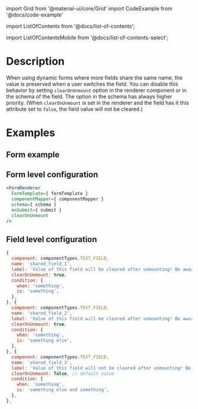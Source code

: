 import Grid from '@material-ui/core/Grid'
import CodeExample from '@docs/code-example'

import ListOfContents from '@docs/list-of-contents';

import ListOfContentsMobile from '@docs/list-of-contents-select';

<Grid container item>

<ListOfContentsMobile file="renderer/unmounting" />
<Grid item xs={12} md={10}>

# Description

When using dynamic forms where more fields share the same name, the value is preserved when a user switches the field. You can disable this behavior by setting 
`clearOnUnmount` option in the renderer component or in the schema of the field. The option in the schema has always higher priority. (When 
`clearOnUnmount` is set in the renderer and the field has it this attribute set to `false`, the field value will not be cleared.)

# Examples

## Form example

<CodeExample source="components/clear-on-unmount" mode="preview" />


## Form level configuration

```jsx
<FormRenderer
  FormTemplate={ formTemplate }
  componentMapper={ componentMapper }
  schema={ schema }
  onSubmit={ submit }
  clearOnUnmount
/>
```

## Field level configuration

```jsx
{
  component: componentTypes.TEXT_FIELD,
  name: 'shared_field_1',
  label: 'Value of this field will be cleared after unmounting! Be aware!',
  clearOnUnmount: true,
  condition: {
    when: 'something',
    is: 'something',
  },
}, {
  component: componentTypes.TEXT_FIELD,
  name: 'shared_field_2',
  label: 'Value of this field will be cleared after unmounting! Be aware!',
  clearOnUnmount: true,
  condition: {
    when: 'something',
    is: 'something else',
  },
}, {
  component: componentTypes.TEXT_FIELD,
  name: 'shared_field_3',
  label: 'Value of this field will not be cleared after unmounting! Be aware!',
  clearOnUnmount: false, // default value
  condition: {
    when: 'something',
    is: 'something else and something',
  },
},
```

</Grid>
<Grid item xs={false} md={2}>
  <ListOfContents file="renderer/unmounting" />
</Grid>
</Grid>
